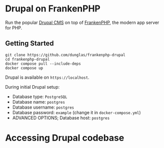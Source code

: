 # Drupal on FrankenPHP

Run the popular [Drupal CMS](https://drupal.org) on top of [FrankenPHP](https://frankenphp.dev),
the modern app server for PHP.

## Getting Started

```
git clone https://github.com/dunglas/frankenphp-drupal
cd frankenphp-drupal
docker compose pull --include-deps
docker compose up
```

Drupal is available on `https://localhost`.

During initial Drupal setup:
* Database type: `PostgreSQL`
* Database name: `postgres`
* Database username: `postgres`
* Database password: `example` (change it in `docker-compose.yml`)
* ADVANCED OPTIONS; Database host: `postgres`

# Accessing Drupal codebase
